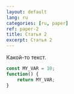 ```yaml
---
layout: default
lang: ru
categories: [ru, paper]
ref: paper-2
title: Статья 2
excerpt: Статья 2
---
```


Какой-то текст.


```javascript
const MY_VAR = 10;
function() {
    return MY_VAR;
}
```